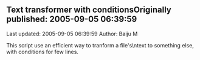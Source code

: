 ## Text transformer with conditionsOriginally published: 2005-09-05 06:39:59 
Last updated: 2005-09-05 06:39:59 
Author: Baiju M 
 
This script use an efficient way to tranform a file's\ntext to something else, with conditions for few lines.